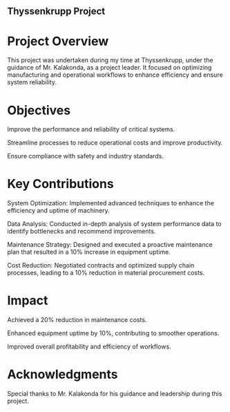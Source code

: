 ## Thyssenkrupp Project ##
 
 # Project Overview #

This project was undertaken during my time at Thyssenkrupp, under the guidance of Mr. Kalakonda, as a project leader. It focused on optimizing manufacturing and operational workflows to enhance efficiency and ensure system reliability.

# Objectives #

Improve the performance and reliability of critical systems.

Streamline processes to reduce operational costs and improve productivity.

Ensure compliance with safety and industry standards.

# Key Contributions #

System Optimization: Implemented advanced techniques to enhance the efficiency and uptime of machinery.

Data Analysis: Conducted in-depth analysis of system performance data to identify bottlenecks and recommend improvements.

Maintenance Strategy: Designed and executed a proactive maintenance plan that resulted in a 10% increase in equipment uptime.

Cost Reduction: Negotiated contracts and optimized supply chain processes, leading to a 10% reduction in material procurement costs.



# Impact #

Achieved a 20% reduction in maintenance costs.

Enhanced equipment uptime by 10%, contributing to smoother operations.

Improved overall profitability and efficiency of workflows.

# Acknowledgments #

Special thanks to Mr. Kalakonda for his guidance and leadership during this project.

